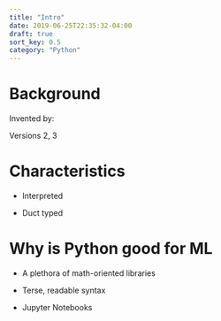 ```yaml
---
title: "Intro"
date: 2019-06-25T22:35:32-04:00
draft: true
sort_key: 0.5
category: "Python"
---
```


# Background

Invented by:

Versions 2, 3

# Characteristics

* Interpreted

* Duct typed

# Why is Python good for ML

* A plethora of math-oriented libraries

* Terse, readable syntax

* Jupyter Notebooks
